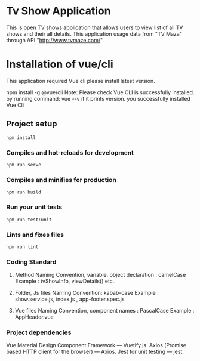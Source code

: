 # Tv Show Application
This is open TV shows application that allows users to view list of all TV shows and their all details. This application usage data from "TV Maza" through API "http://www.tvmaze.com/".


 # Installation of vue/cli
This application required Vue cli please install latest version.

npm install -g @vue/cli
Note: Please check Vue CLI is successfully installed. by running command: vue --v if it prints version. you successfully installed Vue Cli

## Project setup
```
npm install
```

### Compiles and hot-reloads for development
```
npm run serve
```

### Compiles and minifies for production
```
npm run build
```

### Run your unit tests
```
npm run test:unit
```

### Lints and fixes files
```
npm run lint
```
### Coding Standard 

1) Method Naming Convention, 
   variable, object declaration : camelCase
   Example : tvShowInfo, viewDetails() etc..

2) Folder, Js files Naming Convention: kabab-case
   Example :  show.service.js, index.js , app-footer.spec.js

3) Vue files Naming Convention, component names : PascalCase
   Example : AppHeader.vue 


### Project dependencies
Vue Material Design Component Framework — Vuetify.js.
Axios (Promise based HTTP client for the browser) — Axios.
Jest for unit testing — jest.

